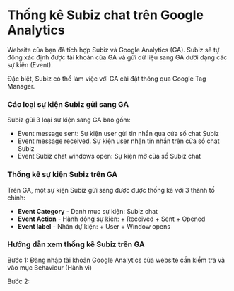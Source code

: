 # Thống kê Subiz chat trên Google Analytics

Website của bạn đã tích hợp Subiz và Google Analytics \(GA\). Subiz sẽ tự động xác định được tài khoản của GA và gửi dữ liệu sang GA dưới dạng các sự kiện \(Event\).

Đặc biệt, Subiz có thể làm việc với GA cài đặt thông qua Google Tag Manager.

### **Các loại sự kiện Subiz gửi sang GA**

Subiz gửi 3 loại sự kiện sang GA bao gồm:

* Event message sent: Sự kiện user gửi tin nhắn qua cửa sổ chat Subiz
* Event message received. Sự kiện user nhận tin nhắn trên cửa sổ chat Subiz
* Event Subiz chat windows open: Sự kiện mở cửa sổ Subiz chat

### **Thống kê sự kiện Subiz trên GA**

Trên GA, một sự kiện Subiz gửi sang được được thống kê với 3 thành tố chính:

* **Event Category** - Danh mục sự kiện: Subiz chat
* **Event Action** - Hành động sự kiện: + Received + Sent + Opened
* **Event label** - Nhãn dự kiện: + User + Window opens

### Hướng dẫn xem thống kê Subiz trên GA

Bước 1: Đăng nhập tài khoản Google Analytics của website cần kiểm tra và vào mục Behaviour \(Hành vi\)

Bước 2: 

